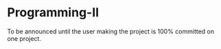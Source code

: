 # Programming-II
To be announced until the user making the project is 100% committed on one project. 
